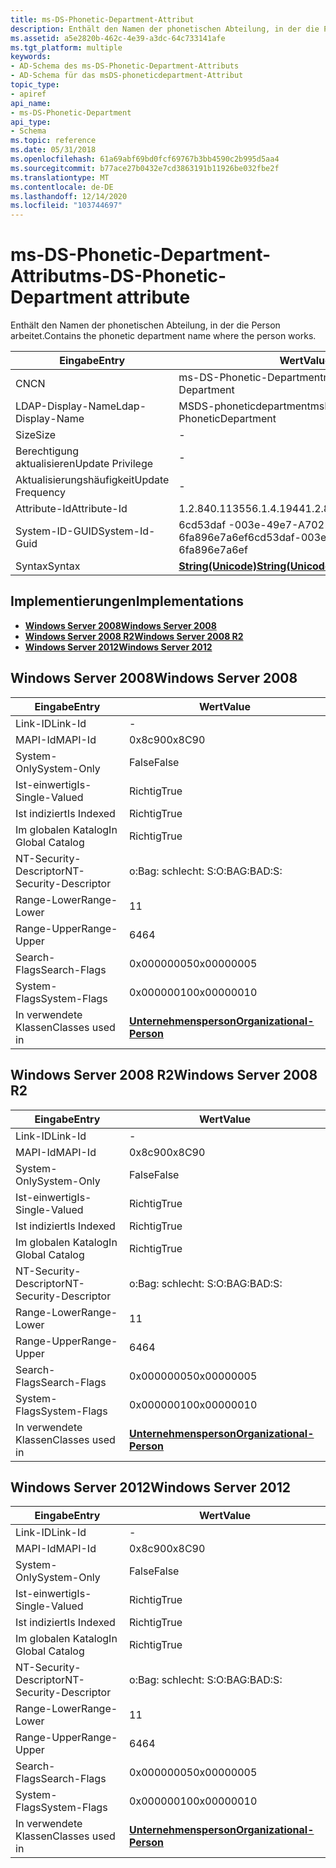 ```yaml
---
title: ms-DS-Phonetic-Department-Attribut
description: Enthält den Namen der phonetischen Abteilung, in der die Person arbeitet.
ms.assetid: a5e2820b-462c-4e39-a3dc-64c733141afe
ms.tgt_platform: multiple
keywords:
- AD-Schema des ms-DS-Phonetic-Department-Attributs
- AD-Schema für das msDS-phoneticdepartment-Attribut
topic_type:
- apiref
api_name:
- ms-DS-Phonetic-Department
api_type:
- Schema
ms.topic: reference
ms.date: 05/31/2018
ms.openlocfilehash: 61a69abf69bd0fcf69767b3bb4590c2b995d5aa4
ms.sourcegitcommit: b77ace27b0432e7cd3863191b11926be032fbe2f
ms.translationtype: MT
ms.contentlocale: de-DE
ms.lasthandoff: 12/14/2020
ms.locfileid: "103744697"
---
```

# <a name="ms-ds-phonetic-department-attribute"></a><span data-ttu-id="0fd32-105">ms-DS-Phonetic-Department-Attribut</span><span class="sxs-lookup"><span data-stu-id="0fd32-105">ms-DS-Phonetic-Department attribute</span></span>

<span data-ttu-id="0fd32-106">Enthält den Namen der phonetischen Abteilung, in der die Person arbeitet.</span><span class="sxs-lookup"><span data-stu-id="0fd32-106">Contains the phonetic department name where the person works.</span></span>



| <span data-ttu-id="0fd32-107">Eingabe</span><span class="sxs-lookup"><span data-stu-id="0fd32-107">Entry</span></span> | <span data-ttu-id="0fd32-108">Wert</span><span class="sxs-lookup"><span data-stu-id="0fd32-108">Value</span></span> |
|-------------------|---------------------------------------------|
| <span data-ttu-id="0fd32-109">CN</span><span class="sxs-lookup"><span data-stu-id="0fd32-109">CN</span></span>                | <span data-ttu-id="0fd32-110">ms-DS-Phonetic-Department</span><span class="sxs-lookup"><span data-stu-id="0fd32-110">ms-DS-Phonetic-Department</span></span>                   |
| <span data-ttu-id="0fd32-111">LDAP-Display-Name</span><span class="sxs-lookup"><span data-stu-id="0fd32-111">Ldap-Display-Name</span></span> | <span data-ttu-id="0fd32-112">MSDS-phoneticdepartment</span><span class="sxs-lookup"><span data-stu-id="0fd32-112">msDS-PhoneticDepartment</span></span>                     |
| <span data-ttu-id="0fd32-113">Size</span><span class="sxs-lookup"><span data-stu-id="0fd32-113">Size</span></span>              | \-                                          |
| <span data-ttu-id="0fd32-114">Berechtigung aktualisieren</span><span class="sxs-lookup"><span data-stu-id="0fd32-114">Update Privilege</span></span>  | \-                                          |
| <span data-ttu-id="0fd32-115">Aktualisierungshäufigkeit</span><span class="sxs-lookup"><span data-stu-id="0fd32-115">Update Frequency</span></span>  | \-                                          |
| <span data-ttu-id="0fd32-116">Attribute-Id</span><span class="sxs-lookup"><span data-stu-id="0fd32-116">Attribute-Id</span></span>      | <span data-ttu-id="0fd32-117">1.2.840.113556.1.4.1944</span><span class="sxs-lookup"><span data-stu-id="0fd32-117">1.2.840.113556.1.4.1944</span></span>                     |
| <span data-ttu-id="0fd32-118">System-ID-GUID</span><span class="sxs-lookup"><span data-stu-id="0fd32-118">System-Id-Guid</span></span>    | <span data-ttu-id="0fd32-119">6cd53daf -003e-49e7-A702-6fa896e7a6ef</span><span class="sxs-lookup"><span data-stu-id="0fd32-119">6cd53daf-003e-49e7-a702-6fa896e7a6ef</span></span>        |
| <span data-ttu-id="0fd32-120">Syntax</span><span class="sxs-lookup"><span data-stu-id="0fd32-120">Syntax</span></span>            | [<span data-ttu-id="0fd32-121">**String(Unicode)**</span><span class="sxs-lookup"><span data-stu-id="0fd32-121">**String(Unicode)**</span></span>](s-string-unicode.md) |



## <a name="implementations"></a><span data-ttu-id="0fd32-122">Implementierungen</span><span class="sxs-lookup"><span data-stu-id="0fd32-122">Implementations</span></span>

-   [<span data-ttu-id="0fd32-123">**Windows Server 2008**</span><span class="sxs-lookup"><span data-stu-id="0fd32-123">**Windows Server 2008**</span></span>](#windows-server-2008)
-   [<span data-ttu-id="0fd32-124">**Windows Server 2008 R2**</span><span class="sxs-lookup"><span data-stu-id="0fd32-124">**Windows Server 2008 R2**</span></span>](#windows-server-2008-r2)
-   [<span data-ttu-id="0fd32-125">**Windows Server 2012**</span><span class="sxs-lookup"><span data-stu-id="0fd32-125">**Windows Server 2012**</span></span>](#windows-server-2012)

## <a name="windows-server-2008"></a><span data-ttu-id="0fd32-126">Windows Server 2008</span><span class="sxs-lookup"><span data-stu-id="0fd32-126">Windows Server 2008</span></span>



| <span data-ttu-id="0fd32-127">Eingabe</span><span class="sxs-lookup"><span data-stu-id="0fd32-127">Entry</span></span> | <span data-ttu-id="0fd32-128">Wert</span><span class="sxs-lookup"><span data-stu-id="0fd32-128">Value</span></span> |
|------------------------|--------------------------------------------------------------------|
| <span data-ttu-id="0fd32-129">Link-ID</span><span class="sxs-lookup"><span data-stu-id="0fd32-129">Link-Id</span></span>                | \-                                                                 |
| <span data-ttu-id="0fd32-130">MAPI-Id</span><span class="sxs-lookup"><span data-stu-id="0fd32-130">MAPI-Id</span></span>                | <span data-ttu-id="0fd32-131">0x8c90</span><span class="sxs-lookup"><span data-stu-id="0fd32-131">0x8C90</span></span>                                                             |
| <span data-ttu-id="0fd32-132">System-Only</span><span class="sxs-lookup"><span data-stu-id="0fd32-132">System-Only</span></span>            | <span data-ttu-id="0fd32-133">False</span><span class="sxs-lookup"><span data-stu-id="0fd32-133">False</span></span>                                                              |
| <span data-ttu-id="0fd32-134">Ist-einwertig</span><span class="sxs-lookup"><span data-stu-id="0fd32-134">Is-Single-Valued</span></span>       | <span data-ttu-id="0fd32-135">Richtig</span><span class="sxs-lookup"><span data-stu-id="0fd32-135">True</span></span>                                                               |
| <span data-ttu-id="0fd32-136">Ist indiziert</span><span class="sxs-lookup"><span data-stu-id="0fd32-136">Is Indexed</span></span>             | <span data-ttu-id="0fd32-137">Richtig</span><span class="sxs-lookup"><span data-stu-id="0fd32-137">True</span></span>                                                               |
| <span data-ttu-id="0fd32-138">Im globalen Katalog</span><span class="sxs-lookup"><span data-stu-id="0fd32-138">In Global Catalog</span></span>      | <span data-ttu-id="0fd32-139">Richtig</span><span class="sxs-lookup"><span data-stu-id="0fd32-139">True</span></span>                                                               |
| <span data-ttu-id="0fd32-140">NT-Security-Descriptor</span><span class="sxs-lookup"><span data-stu-id="0fd32-140">NT-Security-Descriptor</span></span> | <span data-ttu-id="0fd32-141">o:Bag: schlecht: S:</span><span class="sxs-lookup"><span data-stu-id="0fd32-141">O:BAG:BAD:S:</span></span>                                                       |
| <span data-ttu-id="0fd32-142">Range-Lower</span><span class="sxs-lookup"><span data-stu-id="0fd32-142">Range-Lower</span></span>            | <span data-ttu-id="0fd32-143">1</span><span class="sxs-lookup"><span data-stu-id="0fd32-143">1</span></span>                                                                  |
| <span data-ttu-id="0fd32-144">Range-Upper</span><span class="sxs-lookup"><span data-stu-id="0fd32-144">Range-Upper</span></span>            | <span data-ttu-id="0fd32-145">64</span><span class="sxs-lookup"><span data-stu-id="0fd32-145">64</span></span>                                                                 |
| <span data-ttu-id="0fd32-146">Search-Flags</span><span class="sxs-lookup"><span data-stu-id="0fd32-146">Search-Flags</span></span>           | <span data-ttu-id="0fd32-147">0x00000005</span><span class="sxs-lookup"><span data-stu-id="0fd32-147">0x00000005</span></span>                                                         |
| <span data-ttu-id="0fd32-148">System-Flags</span><span class="sxs-lookup"><span data-stu-id="0fd32-148">System-Flags</span></span>           | <span data-ttu-id="0fd32-149">0x00000010</span><span class="sxs-lookup"><span data-stu-id="0fd32-149">0x00000010</span></span>                                                         |
| <span data-ttu-id="0fd32-150">In verwendete Klassen</span><span class="sxs-lookup"><span data-stu-id="0fd32-150">Classes used in</span></span>        | [<span data-ttu-id="0fd32-151">**Unternehmensperson**</span><span class="sxs-lookup"><span data-stu-id="0fd32-151">**Organizational-Person**</span></span>](c-organizationalperson.md)<br/> |



## <a name="windows-server-2008-r2"></a><span data-ttu-id="0fd32-152">Windows Server 2008 R2</span><span class="sxs-lookup"><span data-stu-id="0fd32-152">Windows Server 2008 R2</span></span>



| <span data-ttu-id="0fd32-153">Eingabe</span><span class="sxs-lookup"><span data-stu-id="0fd32-153">Entry</span></span> | <span data-ttu-id="0fd32-154">Wert</span><span class="sxs-lookup"><span data-stu-id="0fd32-154">Value</span></span> |
|------------------------|--------------------------------------------------------------------|
| <span data-ttu-id="0fd32-155">Link-ID</span><span class="sxs-lookup"><span data-stu-id="0fd32-155">Link-Id</span></span>                | \-                                                                 |
| <span data-ttu-id="0fd32-156">MAPI-Id</span><span class="sxs-lookup"><span data-stu-id="0fd32-156">MAPI-Id</span></span>                | <span data-ttu-id="0fd32-157">0x8c90</span><span class="sxs-lookup"><span data-stu-id="0fd32-157">0x8C90</span></span>                                                             |
| <span data-ttu-id="0fd32-158">System-Only</span><span class="sxs-lookup"><span data-stu-id="0fd32-158">System-Only</span></span>            | <span data-ttu-id="0fd32-159">False</span><span class="sxs-lookup"><span data-stu-id="0fd32-159">False</span></span>                                                              |
| <span data-ttu-id="0fd32-160">Ist-einwertig</span><span class="sxs-lookup"><span data-stu-id="0fd32-160">Is-Single-Valued</span></span>       | <span data-ttu-id="0fd32-161">Richtig</span><span class="sxs-lookup"><span data-stu-id="0fd32-161">True</span></span>                                                               |
| <span data-ttu-id="0fd32-162">Ist indiziert</span><span class="sxs-lookup"><span data-stu-id="0fd32-162">Is Indexed</span></span>             | <span data-ttu-id="0fd32-163">Richtig</span><span class="sxs-lookup"><span data-stu-id="0fd32-163">True</span></span>                                                               |
| <span data-ttu-id="0fd32-164">Im globalen Katalog</span><span class="sxs-lookup"><span data-stu-id="0fd32-164">In Global Catalog</span></span>      | <span data-ttu-id="0fd32-165">Richtig</span><span class="sxs-lookup"><span data-stu-id="0fd32-165">True</span></span>                                                               |
| <span data-ttu-id="0fd32-166">NT-Security-Descriptor</span><span class="sxs-lookup"><span data-stu-id="0fd32-166">NT-Security-Descriptor</span></span> | <span data-ttu-id="0fd32-167">o:Bag: schlecht: S:</span><span class="sxs-lookup"><span data-stu-id="0fd32-167">O:BAG:BAD:S:</span></span>                                                       |
| <span data-ttu-id="0fd32-168">Range-Lower</span><span class="sxs-lookup"><span data-stu-id="0fd32-168">Range-Lower</span></span>            | <span data-ttu-id="0fd32-169">1</span><span class="sxs-lookup"><span data-stu-id="0fd32-169">1</span></span>                                                                  |
| <span data-ttu-id="0fd32-170">Range-Upper</span><span class="sxs-lookup"><span data-stu-id="0fd32-170">Range-Upper</span></span>            | <span data-ttu-id="0fd32-171">64</span><span class="sxs-lookup"><span data-stu-id="0fd32-171">64</span></span>                                                                 |
| <span data-ttu-id="0fd32-172">Search-Flags</span><span class="sxs-lookup"><span data-stu-id="0fd32-172">Search-Flags</span></span>           | <span data-ttu-id="0fd32-173">0x00000005</span><span class="sxs-lookup"><span data-stu-id="0fd32-173">0x00000005</span></span>                                                         |
| <span data-ttu-id="0fd32-174">System-Flags</span><span class="sxs-lookup"><span data-stu-id="0fd32-174">System-Flags</span></span>           | <span data-ttu-id="0fd32-175">0x00000010</span><span class="sxs-lookup"><span data-stu-id="0fd32-175">0x00000010</span></span>                                                         |
| <span data-ttu-id="0fd32-176">In verwendete Klassen</span><span class="sxs-lookup"><span data-stu-id="0fd32-176">Classes used in</span></span>        | [<span data-ttu-id="0fd32-177">**Unternehmensperson**</span><span class="sxs-lookup"><span data-stu-id="0fd32-177">**Organizational-Person**</span></span>](c-organizationalperson.md)<br/> |



## <a name="windows-server-2012"></a><span data-ttu-id="0fd32-178">Windows Server 2012</span><span class="sxs-lookup"><span data-stu-id="0fd32-178">Windows Server 2012</span></span>



| <span data-ttu-id="0fd32-179">Eingabe</span><span class="sxs-lookup"><span data-stu-id="0fd32-179">Entry</span></span> | <span data-ttu-id="0fd32-180">Wert</span><span class="sxs-lookup"><span data-stu-id="0fd32-180">Value</span></span> |
|------------------------|--------------------------------------------------------------------|
| <span data-ttu-id="0fd32-181">Link-ID</span><span class="sxs-lookup"><span data-stu-id="0fd32-181">Link-Id</span></span>                | \-                                                                 |
| <span data-ttu-id="0fd32-182">MAPI-Id</span><span class="sxs-lookup"><span data-stu-id="0fd32-182">MAPI-Id</span></span>                | <span data-ttu-id="0fd32-183">0x8c90</span><span class="sxs-lookup"><span data-stu-id="0fd32-183">0x8C90</span></span>                                                             |
| <span data-ttu-id="0fd32-184">System-Only</span><span class="sxs-lookup"><span data-stu-id="0fd32-184">System-Only</span></span>            | <span data-ttu-id="0fd32-185">False</span><span class="sxs-lookup"><span data-stu-id="0fd32-185">False</span></span>                                                              |
| <span data-ttu-id="0fd32-186">Ist-einwertig</span><span class="sxs-lookup"><span data-stu-id="0fd32-186">Is-Single-Valued</span></span>       | <span data-ttu-id="0fd32-187">Richtig</span><span class="sxs-lookup"><span data-stu-id="0fd32-187">True</span></span>                                                               |
| <span data-ttu-id="0fd32-188">Ist indiziert</span><span class="sxs-lookup"><span data-stu-id="0fd32-188">Is Indexed</span></span>             | <span data-ttu-id="0fd32-189">Richtig</span><span class="sxs-lookup"><span data-stu-id="0fd32-189">True</span></span>                                                               |
| <span data-ttu-id="0fd32-190">Im globalen Katalog</span><span class="sxs-lookup"><span data-stu-id="0fd32-190">In Global Catalog</span></span>      | <span data-ttu-id="0fd32-191">Richtig</span><span class="sxs-lookup"><span data-stu-id="0fd32-191">True</span></span>                                                               |
| <span data-ttu-id="0fd32-192">NT-Security-Descriptor</span><span class="sxs-lookup"><span data-stu-id="0fd32-192">NT-Security-Descriptor</span></span> | <span data-ttu-id="0fd32-193">o:Bag: schlecht: S:</span><span class="sxs-lookup"><span data-stu-id="0fd32-193">O:BAG:BAD:S:</span></span>                                                       |
| <span data-ttu-id="0fd32-194">Range-Lower</span><span class="sxs-lookup"><span data-stu-id="0fd32-194">Range-Lower</span></span>            | <span data-ttu-id="0fd32-195">1</span><span class="sxs-lookup"><span data-stu-id="0fd32-195">1</span></span>                                                                  |
| <span data-ttu-id="0fd32-196">Range-Upper</span><span class="sxs-lookup"><span data-stu-id="0fd32-196">Range-Upper</span></span>            | <span data-ttu-id="0fd32-197">64</span><span class="sxs-lookup"><span data-stu-id="0fd32-197">64</span></span>                                                                 |
| <span data-ttu-id="0fd32-198">Search-Flags</span><span class="sxs-lookup"><span data-stu-id="0fd32-198">Search-Flags</span></span>           | <span data-ttu-id="0fd32-199">0x00000005</span><span class="sxs-lookup"><span data-stu-id="0fd32-199">0x00000005</span></span>                                                         |
| <span data-ttu-id="0fd32-200">System-Flags</span><span class="sxs-lookup"><span data-stu-id="0fd32-200">System-Flags</span></span>           | <span data-ttu-id="0fd32-201">0x00000010</span><span class="sxs-lookup"><span data-stu-id="0fd32-201">0x00000010</span></span>                                                         |
| <span data-ttu-id="0fd32-202">In verwendete Klassen</span><span class="sxs-lookup"><span data-stu-id="0fd32-202">Classes used in</span></span>        | [<span data-ttu-id="0fd32-203">**Unternehmensperson**</span><span class="sxs-lookup"><span data-stu-id="0fd32-203">**Organizational-Person**</span></span>](c-organizationalperson.md)<br/> |



 

 






